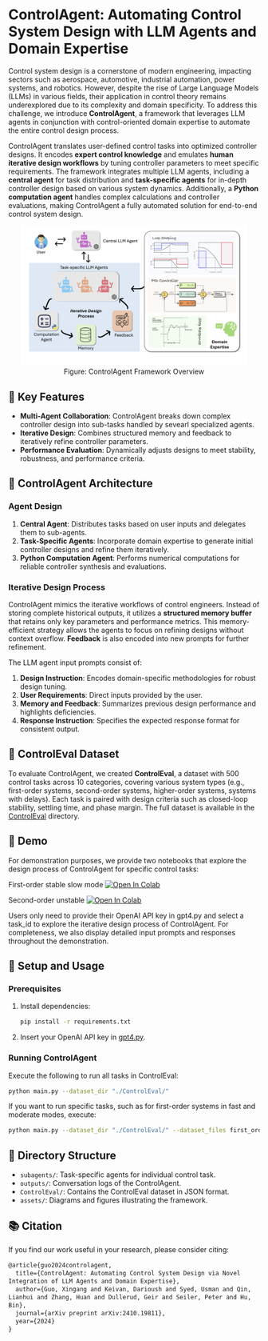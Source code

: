 # ControlAgent: Automating Control System Design with LLM Agents and Domain Expertise

Control system design is a cornerstone of modern engineering, impacting sectors such as aerospace, automotive, industrial automation, power systems, and robotics. However, despite the rise of Large Language Models (LLMs) in various fields, their application in control theory remains underexplored due to its complexity and domain specificity. To address this challenge, we introduce **ControlAgent**, a framework that leverages LLM agents in conjunction with control-oriented domain expertise to automate the entire control design process.

ControlAgent translates user-defined control tasks into optimized controller designs. It encodes **expert control knowledge** and emulates **human iterative design workflows** by tuning controller parameters to meet specific requirements. The framework integrates multiple LLM agents, including a **central agent** for task distribution and **task-specific agents** for in-depth controller design based on various system dynamics. Additionally, a **Python computation agent** handles complex calculations and controller evaluations, making ControlAgent a fully automated solution for end-to-end control system design.

<p align="center">
    <img src="assets/controlagent_general_diagram.png" width="90%">
    <br> Figure: ControlAgent Framework Overview
</p>

## 🚀 Key Features

- **Multi-Agent Collaboration**: ControlAgent breaks down complex controller design into sub-tasks handled by sevearl specialized agents.
- **Iterative Design**: Combines structured memory and feedback to iteratively refine controller parameters.
- **Performance Evaluation**: Dynamically adjusts designs to meet stability, robustness, and performance criteria.

## 🌟 ControlAgent Architecture

### Agent Design
1. **Central Agent**: Distributes tasks based on user inputs and delegates them to sub-agents.
2. **Task-Specific Agents**: Incorporate domain expertise to generate initial controller designs and refine them iteratively.
3. **Python Computation Agent**: Performs numerical computations for reliable controller synthesis and evaluations.

### Iterative Design Process

ControlAgent mimics the iterative workflows of control engineers. Instead of storing complete historical outputs, it utilizes a **structured memory buffer** that retains only key parameters and performance metrics. This memory-efficient strategy allows the agents to focus on refining designs without context overflow. **Feedback** is also encoded into new prompts for further refinement.

The LLM agent input prompts consist of:
1. **Design Instruction**: Encodes domain-specific methodologies for robust design tuning.
2. **User Requirements**: Direct inputs provided by the user.
3. **Memory and Feedback**: Summarizes previous design performance and highlights deficiencies.
4. **Response Instruction**: Specifies the expected response format for consistent output.

## 📖 ControlEval Dataset

To evaluate ControlAgent, we created **ControlEval**, a dataset with 500 control tasks across 10 categories, covering various system types (e.g., first-order systems, second-order systems, higher-order systems, systems with delays). Each task is paired with design criteria such as closed-loop stability, settling time, and phase margin. The full dataset is available in the [ControlEval](./ControlEval) directory.

## 🎯 Demo

For demonstration purposes, we provide two notebooks that explore the design process of ControlAgent for specific control tasks:

First-order stable slow mode [![Open In Colab](https://colab.research.google.com/assets/colab-badge.svg)](https://colab.research.google.com/drive/1piYofgBSI2ZjXglstMnO_2aStVqq3C6e?usp=sharing)

Second-order unstable [![Open In Colab](https://colab.research.google.com/assets/colab-badge.svg)](https://colab.research.google.com/drive/135On5sa0eTjgu_PMg6_ePqlvaf90bYew)

Users only need to provide their OpenAI API key in gpt4.py and select a task_id to explore the iterative design process of ControlAgent. For completeness, we also display detailed input prompts and responses throughout the demonstration.

## 🔧 Setup and Usage

### Prerequisites
1. Install dependencies:
   
    ```bash
    pip install -r requirements.txt
    ```
2. Insert your OpenAI API key in [gpt4.py](./gpt4.py).

### Running ControlAgent
Execute the following to run all tasks in ControlEval:

```bash
python main.py --dataset_dir "./ControlEval/"
```

If you want to run specific tasks, such as for first-order systems in fast and moderate modes, execute:
```bash
python main.py --dataset_dir "./ControlEval/" --dataset_files first_order_stable_fast_data.json first_order_stable_moderate_data.json 
```


## 📂 Directory Structure

- `subagents/`: Task-specific agents for individual control task.
- `outputs/`: Conversation logs of the ControlAgent.
- `ControlEval/`: Contains the ControlEval dataset in JSON format.
- `assets/`: Diagrams and figures illustrating the framework.


## 📚 Citation

If you find our work useful in your research, please consider citing:

```
@article{guo2024controlagent,
  title={ControlAgent: Automating Control System Design via Novel Integration of LLM Agents and Domain Expertise},
  author={Guo, Xingang and Keivan, Darioush and Syed, Usman and Qin, Lianhui and Zhang, Huan and Dullerud, Geir and Seiler, Peter and Hu, Bin},
  journal={arXiv preprint arXiv:2410.19811},
  year={2024}
}
```
